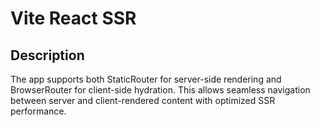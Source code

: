 # Vite React SSR

## Description

<dl>
<dt>
    The app supports both StaticRouter for server-side rendering and BrowserRouter for client-side hydration. This allows seamless navigation between server and client-rendered content with optimized SSR performance.
</dt>
</dl>
